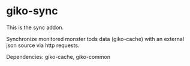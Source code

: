 # giko-sync

This is the sync addon.

Synchronize monitored monster tods data (giko-cache) with an external json source via http requests.

Dependencies: giko-cache, giko-common
